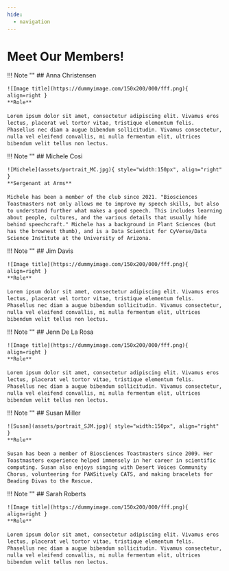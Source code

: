 ```yaml
---
hide:
  - navigation
---
```


# Meet Our Members!

!!! Note ""
    ## Anna Christensen

    ![Image title](https://dummyimage.com/150x200/000/fff.png){ align=right }
    **Role**
    
    Lorem ipsum dolor sit amet, consectetur adipiscing elit. Vivamus eros lectus, placerat vel tortor vitae, tristique elementum felis. Phasellus nec diam a augue bibendum sollicitudin. Vivamus consectetur, nulla vel eleifend convallis, mi nulla fermentum elit, ultrices bibendum velit tellus non lectus.

!!! Note ""
    ## Michele Cosi

    ![Michele](assets/portrait_MC.jpg){ style="width:150px", align="right" }
    **Sergenant at Arms**

    Michele has been a member of the club since 2021. "Biosciences Toastmasters not only allows me to improve my speech skills, but also to understand further what makes a good speech. This includes learning about people, cultures, and the various details that usually hide behind speechcraft." Michele has a background in Plant Sciences (but has the brownest thumb), and is a Data Scientist for CyVerse/Data Science Institute at the University of Arizona.

!!! Note ""
    ## Jim Davis

    ![Image title](https://dummyimage.com/150x200/000/fff.png){ align=right }
    **Role**

    Lorem ipsum dolor sit amet, consectetur adipiscing elit. Vivamus eros lectus, placerat vel tortor vitae, tristique elementum felis. Phasellus nec diam a augue bibendum sollicitudin. Vivamus consectetur, nulla vel eleifend convallis, mi nulla fermentum elit, ultrices bibendum velit tellus non lectus.

!!! Note ""
    ## Jenn De La Rosa

    ![Image title](https://dummyimage.com/150x200/000/fff.png){ align=right }
    **Role**

    Lorem ipsum dolor sit amet, consectetur adipiscing elit. Vivamus eros lectus, placerat vel tortor vitae, tristique elementum felis. Phasellus nec diam a augue bibendum sollicitudin. Vivamus consectetur, nulla vel eleifend convallis, mi nulla fermentum elit, ultrices bibendum velit tellus non lectus.

!!! Note ""
    ## Susan Miller

    ![Susan](assets/portrait_SJM.jpg){ style="width:150px", align="right" }
    **Role**

    Susan has been a member of Biosciences Toastmasters since 2009. Her Toastmasters experience helped immensely in her career in scientific computing. Susan also enjoys singing with Desert Voices Community Chorus, volunteering for PAWSitively CATS, and making bracelets for Beading Divas to the Rescue.

!!! Note ""
    ## Sarah Roberts

    ![Image title](https://dummyimage.com/150x200/000/fff.png){ align=right }
    **Role**
    
    Lorem ipsum dolor sit amet, consectetur adipiscing elit. Vivamus eros lectus, placerat vel tortor vitae, tristique elementum felis. Phasellus nec diam a augue bibendum sollicitudin. Vivamus consectetur, nulla vel eleifend convallis, mi nulla fermentum elit, ultrices bibendum velit tellus non lectus.    
